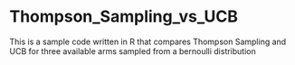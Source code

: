 # Thompson_Sampling_vs_UCB
This is a sample code written in R that compares Thompson Sampling and UCB for three available arms sampled from a bernoulli distribution
